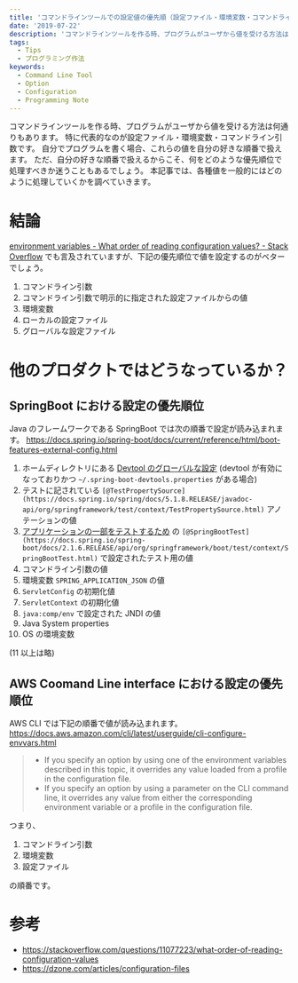 ```yaml
---
title: 'コマンドラインツールでの設定値の優先順（設定ファイル・環境変数・コマンドライン引数）'
date: '2019-07-22'
description: 'コマンドラインツールを作る時、プログラムがユーザから値を受ける方法は何通りもあります。特に代表的なのが設定ファイル・環境変数・コマンドライン引数です。本記事では、一般的にこれらをどのような優先順位で扱うかを調べていきます。'
tags:
  - Tips
  - プログラミング作法
keywords:
  - Command Line Tool
  - Option
  - Configuration
  - Programming Note
---
```


コマンドラインツールを作る時、プログラムがユーザから値を受ける方法は何通りもあります。
特に代表的なのが設定ファイル・環境変数・コマンドライン引数です。
自分でプログラムを書く場合、これらの値を自分の好きな順番で扱えます。
ただ、自分の好きな順番で扱えるからこそ、何をどのような優先順位で処理すべきか迷うこともあるでしょう。
本記事では、各種値を一般的にはどのように処理していくかを調べていきます。

結論
====

[environment variables - What order of reading configuration values? - Stack Overflow](https://stackoverflow.com/questions/11077223/what-order-of-reading-configuration-values) でも言及されていますが、下記の優先順位で値を設定するのがベターでしょう。

1. コマンドライン引数
2. コマンドライン引数で明示的に指定された設定ファイルからの値
3. 環境変数
4. ローカルの設定ファイル
5. グローバルな設定ファイル

# 他のプロダクトではどうなっているか？

## SpringBoot における設定の優先順位

Java のフレームワークである SpringBoot では次の順番で設定が読み込まれます。
https://docs.spring.io/spring-boot/docs/current/reference/html/boot-features-external-config.html

1. ホームディレクトリにある [Devtool のグローバルな設定](https://docs.spring.io/spring-boot/docs/current/reference/html/using-boot-devtools.html#using-boot-devtools-globalsettings) (devtool が有効になっておりかつ `~/.spring-boot-devtools.properties` がある場合)
2. テストに記されている `[@TestPropertySource](https://docs.spring.io/spring/docs/5.1.8.RELEASE/javadoc-api/org/springframework/test/context/TestPropertySource.html)` アノテーションの値
3. [アプリケーションの一部をテストするため](https://docs.spring.io/spring-boot/docs/current/reference/html/boot-features-testing.html#boot-features-testing-spring-boot-applications-testing-autoconfigured-test) の `[@SpringBootTest](https://docs.spring.io/spring-boot/docs/2.1.6.RELEASE/api/org/springframework/boot/test/context/SpringBootTest.html)` で設定されたテスト用の値
4. コマンドライン引数の値
5. 環境変数 `SPRING_APPLICATION_JSON` の値
6. `ServletConfig` の初期化値
7. `ServletContext` の初期化値
8. `java:comp/env` で設定された JNDI の値
9. Java System properties
10. OS の環境変数

(11 以上は略)

## AWS Coomand Line interface における設定の優先順位

AWS CLI では下記の順番で値が読み込まれます。
https://docs.aws.amazon.com/cli/latest/userguide/cli-configure-envvars.html

> * If you specify an option by using one of the environment variables described in this topic, it overrides any value loaded from a profile in the configuration file.
> * If you specify an option by using a parameter on the CLI command line, it overrides any value from either the corresponding environment variable or a profile in the configuration file.

つまり、

1. コマンドライン引数
2. 環境変数
3. 設定ファイル

の順番です。

# 参考

* https://stackoverflow.com/questions/11077223/what-order-of-reading-configuration-values
* https://dzone.com/articles/configuration-files

